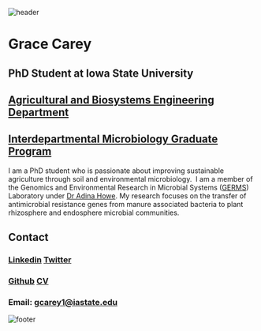 ![header](header.png)

# Grace Carey
## PhD Student at Iowa State University
## [Agricultural and Biosystems Engineering Department](https://www.abe.iastate.edu/)
## [Interdepartmental Microbiology Graduate Program](https://www.micrograd.iastate.edu/)

I am a PhD student who is passionate about improving sustainable agriculture through soil and environmental microbiology.  I am a member of the Genomics and Environmental Research in Microbial Systems ([GERMS](http://www.germslab.org/)) Laboratory under [Dr Adina Howe](https://www.abe.iastate.edu/adina-howe/). 
My research focuses on the transfer of antimicrobial resistance genes from manure associated bacteria to plant rhizosphere and endosphere microbial communities.

## Contact

### [Linkedin](https://www.linkedin.com/in/grace-carey94/) [Twitter](https://twitter.com/gcmicrobe)

### [Github](https://github.com/gcarey1)   [CV](https://drive.google.com/file/d/1SwITybVAVAr07zX4ksvWOx8BBpqjjgiT/view?usp=sharing)

### Email: gcarey1@iastate.edu


![footer](footer.png)
